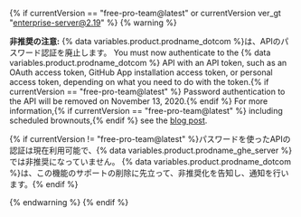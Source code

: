 {% if currentVersion == "free-pro-team@latest" or currentVersion ver_gt "enterprise-server@2.19" %}
{% warning %}

**非推奨の注意:** {% data variables.product.prodname_dotcom %}は、APIのパスワード認証を廃止します。  You must now authenticate to the {% data variables.product.prodname_dotcom %} API with an API token, such as an OAuth access token, GitHub App installation access token, or personal access token, depending on what you need to do with the token.{% if currentVersion == "free-pro-team@latest" %} Password authentication to the API will be removed on November 13, 2020.{% endif %} For more information,{% if currentVersion == "free-pro-team@latest" %} including scheduled brownouts,{% endif %} see the [blog post](https://developer.github.com/changes/2020-02-14-deprecating-password-auth/).

{% if currentVersion != "free-pro-team@latest" %}パスワードを使ったAPIの認証は現在利用可能で、{% data variables.product.prodname_ghe_server %}では非推奨になっていません。 {% data variables.product.prodname_dotcom %}は、この機能のサポートの削除に先立って、非推奨化を告知し、通知を行います。{% endif %}

{% endwarning %}
{% endif %}
